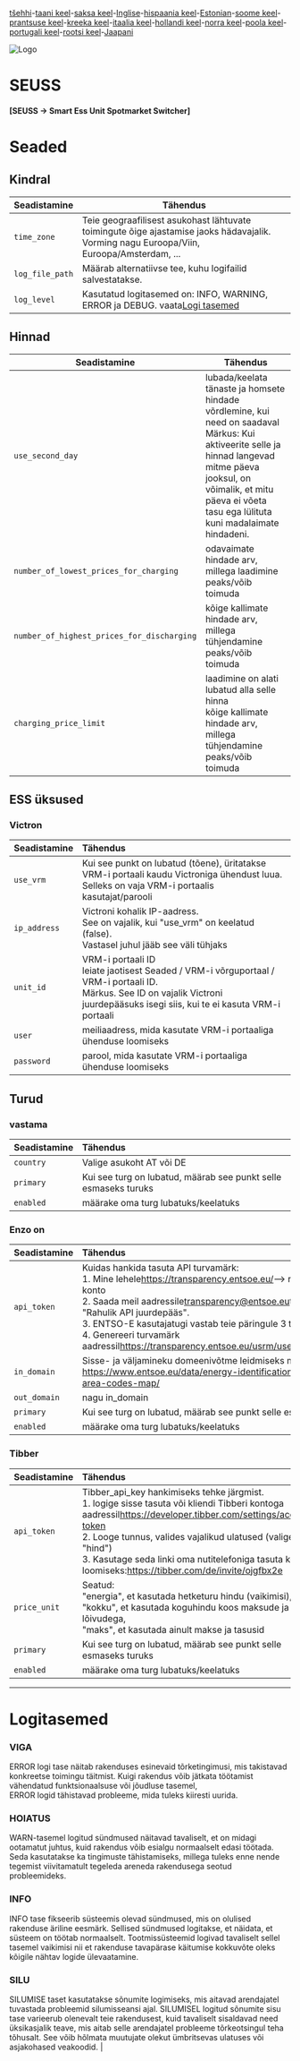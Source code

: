 [tšehhi](README.cs.md)-[taani keel](README.da.md)-[saksa keel](README.de.md)-[Inglise](README.md)-[hispaania keel](README.es.md)-[Estonian](README.et.md)-[soome keel](README.fi.md)-[prantsuse keel](README.fr.md)-[kreeka keel](README.el.md)-[itaalia keel](README.it.md)-[hollandi keel](README.nl.md)-[norra keel](README.no.md)-[poola keel](README.pl.md)-[portugali keel](README.pt.md)-[rootsi keel](README.sv.md)-[Jaapani](README.ja.md)

![Logo](views/static/images/logo-seuss.png?raw=true "SEUSS")

# SEUSS

#### [SEUSS -> Smart Ess Unit Spotmarket Switcher]

# Seaded

## Kindral

| Seadistamine    | Tähendus                                                                                                                                     |
| --------------- | -------------------------------------------------------------------------------------------------------------------------------------------- |
| `time_zone`     | Teie geograafilisest asukohast lähtuvate toimingute õige ajastamise jaoks hädavajalik.<br/>Vorming nagu Euroopa/Viin, Euroopa/Amsterdam, ... |
| `log_file_path` | Määrab alternatiivse tee, kuhu logifailid salvestatakse.                                                                                     |
| `log_level`     | Kasutatud logitasemed on: INFO, WARNING, ERROR ja DEBUG. vaata[Logi tasemed](#loglevels)                                                     |

## Hinnad

| Seadistamine                               | Tähendus                                                                                                                                                                                                                               |
| ------------------------------------------ | -------------------------------------------------------------------------------------------------------------------------------------------------------------------------------------------------------------------------------------- |
| `use_second_day`                           | lubada/keelata tänaste ja homsete hindade võrdlemine, kui need on saadaval<br/>Märkus: Kui aktiveerite selle ja hinnad langevad mitme päeva jooksul, on võimalik, et mitu päeva ei võeta tasu ega lülituta kuni madalaimate hindadeni. |
| `number_of_lowest_prices_for_charging`     | odavaimate hindade arv, millega laadimine peaks/võib toimuda                                                                                                                                                                           |
| `number_of_highest_prices_for_discharging` | kõige kallimate hindade arv, millega tühjendamine peaks/võib toimuda                                                                                                                                                                   |
| `charging_price_limit`                     | laadimine on alati lubatud alla selle hinna<br/>kõige kallimate hindade arv, millega tühjendamine peaks/võib toimuda                                                                                                                   |

## ESS üksused

### Victron

| Seadistamine | Tähendus                                                                                                                                                                                 |
| :----------- | :--------------------------------------------------------------------------------------------------------------------------------------------------------------------------------------- |
| `use_vrm`    | Kui see punkt on lubatud (tõene), üritatakse VRM-i portaali kaudu Victroniga ühendust luua.<br/>Selleks on vaja VRM-i portaalis kasutajat/parooli                                        |
| `ip_address` | Victroni kohalik IP-aadress.<br/>See on vajalik, kui "use_vrm" on keelatud (false).<br/>Vastasel juhul jääb see väli tühjaks                                                             |
| `unit_id`    | VRM-i portaali ID<br/>leiate jaotisest Seaded / VRM-i võrguportaal / VRM-i portaali ID.<br/>Märkus. See ID on vajalik Victroni juurdepääsuks isegi siis, kui te ei kasuta VRM-i portaali |
| `user`       | meiliaadress, mida kasutate VRM-i portaaliga ühenduse loomiseks                                                                                                                          |
| `password`   | parool, mida kasutate VRM-i portaaliga ühenduse loomiseks                                                                                                                                |

## Turud

### vastama

| Seadistamine | Tähendus                                                        |
| :----------- | :-------------------------------------------------------------- |
| `country`    | Valige asukoht AT või DE                                        |
| `primary`    | Kui see turg on lubatud, määrab see punkt selle esmaseks turuks |
| `enabled`    | määrake oma turg lubatuks/keelatuks                             |

### Enzo on

| Seadistamine | Tähendus                                                                                                                                                                                                                                                                                                                                                                                                              |
| :----------- | :-------------------------------------------------------------------------------------------------------------------------------------------------------------------------------------------------------------------------------------------------------------------------------------------------------------------------------------------------------------------------------------------------------------------- |
| `api_token`  | Kuidas hankida tasuta API turvamärk:<br/>1. Mine lehele<https://transparency.entsoe.eu/>--> registreeru ja loo konto<br/>2. Saada meil aadressile[transparency@entsoe.eu](mailto:transparency@entsoe.eu)teemareal on "Rahulik API juurdepääs".<br/>3. ENTSO-E kasutajatugi vastab teie päringule 3 tööpäeva jooksul.<br/>4. Genereeri turvamärk aadressil<https://transparency.entsoe.eu/usrm/user/myAccountSettings> |
| `in_domain`  | Sisse- ja väljamineku domeenivõtme leidmiseks minge aadressile:<br/><https://www.entsoe.eu/data/energy-identification-codes-eic/eic-area-codes-map/>                                                                                                                                                                                                                                                                  |
| `out_domain` | nagu in_domain                                                                                                                                                                                                                                                                                                                                                                                                        |
| `primary`    | Kui see turg on lubatud, määrab see punkt selle esmaseks turuks                                                                                                                                                                                                                                                                                                                                                       |
| `enabled`    | määrake oma turg lubatuks/keelatuks                                                                                                                                                                                                                                                                                                                                                                                   |

### Tibber

| Seadistamine | Tähendus                                                                                                                                                                                                                                                                                                                                     |
| :----------- | :------------------------------------------------------------------------------------------------------------------------------------------------------------------------------------------------------------------------------------------------------------------------------------------------------------------------------------------- |
| `api_token`  | Tibber_api_key hankimiseks tehke järgmist.<br/>1. logige sisse tasuta või kliendi Tibberi kontoga aadressil<https://developer.tibber.com/settings/access-token><br/>2. Looge tunnus, valides vajalikud ulatused (valige "hind")<br/>3. Kasutage seda linki oma nutitelefoniga tasuta konto loomiseks:<https://tibber.com/de/invite/ojgfbx2e> |
| `price_unit` | Seatud:<br/>"energia", et kasutada hetketuru hindu (vaikimisi),<br/>"kokku", et kasutada koguhindu koos maksude ja lõivudega,<br/>"maks", et kasutada ainult makse ja tasusid                                                                                                                                                                |
| `primary`    | Kui see turg on lubatud, määrab see punkt selle esmaseks turuks                                                                                                                                                                                                                                                                              |
| `enabled`    | määrake oma turg lubatuks/keelatuks                                                                                                                                                                                                                                                                                                          |

* * *

# Logitasemed

### VIGA

ERROR logi tase näitab rakenduses esinevaid tõrketingimusi, mis takistavad konkreetse toimingu täitmist. Kuigi rakendus võib jätkata töötamist vähendatud funktsionaalsuse või jõudluse tasemel,<br/>ERROR logid tähistavad probleeme, mida tuleks kiiresti uurida.

### HOIATUS

WARN-tasemel logitud sündmused näitavad tavaliselt, et on midagi ootamatut
juhtus, kuid rakendus võib esialgu normaalselt edasi töötada.
Seda kasutatakse ka tingimuste tähistamiseks, millega tuleks enne nende tegemist viivitamatult tegeleda
areneda rakendusega seotud probleemideks.

### INFO

INFO tase fikseerib süsteemis olevad sündmused, mis on olulised
rakenduse äriline eesmärk. Sellised sündmused logitakse, et näidata, et süsteem on
töötab normaalselt. Tootmissüsteemid logivad tavaliselt sellel tasemel vaikimisi
nii et rakenduse tavapärase käitumise kokkuvõte oleks kõigile nähtav
 logide ülevaatamine.

### SILU

SILUMISE taset kasutatakse sõnumite logimiseks, mis aitavad arendajatel tuvastada
probleemid silumisseansi ajal. SILUMISEL logitud sõnumite sisu
tase varieerub olenevalt teie rakendusest, kuid tavaliselt sisaldavad need
üksikasjalik teave, mis aitab selle arendajatel probleeme tõrkeotsingul teha
tõhusalt. See võib hõlmata muutujate olekut ümbritsevas ulatuses või
asjakohased veakoodid. |
